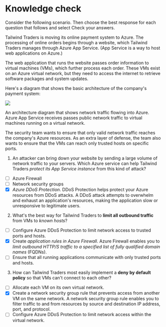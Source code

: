 # Knowledge check

Consider the following scenario. Then choose the best response for each question that follows and select Check your answers.

Tailwind Traders is moving its online payment system to Azure. The processing of online orders begins through a website, which Tailwind Traders manages through Azure App Service. (App Service is a way to host web applications on Azure.)

The web application that runs the website passes order information to virtual machines (VMs), which further process each order. These VMs exist on an Azure virtual network, but they need to access the internet to retrieve software packages and system updates.

Here's a diagram that shows the basic architecture of the company's payment system:

![](https://docs.microsoft.com/en-us/learn/azure-fundamentals/secure-network-connectivity-azure/media/8-architecture.png)

An architecture diagram that shows network traffic flowing into Azure. Azure App Service receives passes public network traffic to virtual machines running on a virtual network.

The security team wants to ensure that only valid network traffic reaches the company's Azure resources. As an extra layer of defense, the team also wants to ensure that the VMs can reach only trusted hosts on specific ports.

1. An attacker can bring down your website by sending a large volume of network traffic to your servers. Which Azure service can help Tailwind Traders _protect its App Service instance_ from this kind of attack?
- [ ] Azure Firewall
- [ ] Network security groups
- [X] _Azure DDoS Protection_. DDoS Protection helps protect your Azure resources from DDoS attacks. A DDoS attack attempts to overwhelm and exhaust an application's resources, making the application slow or unresponsive to legitimate users.

2. What's the best way for Tailwind Traders to **limit all outbound traffic** from VMs to _known hosts_?
- [ ] Configure Azure DDoS Protection to limit network access to trusted ports and hosts.
- [x] Create _application rules in Azure Firewall_.
Azure Firewall enables you to *limit outbound HTTP/S traffic to a specified list of fully qualified domain names* (FQDNs).
- [ ] Ensure that all running applications communicate with only trusted ports and hosts.

3. How can Tailwind Traders most easily implement a **deny by default policy** so that VMs can't connect to each other?
- [ ] Allocate each VM on its own virtual network.
- [x] Create a network security group rule that prevents access from another VM on the same network.
A network security group rule enables you to filter traffic to and from resources by source and destination IP address, port, and protocol.
- [ ] Configure Azure DDoS Protection to limit network access within the virtual network.